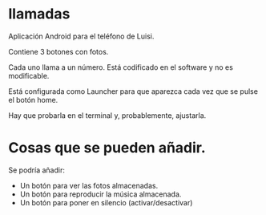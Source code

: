 # llamadas

Aplicación Android para el teléfono de Luisi.

Contiene 3 botones con fotos. 

Cada uno llama a un número. Está codificado en el software y no es modificable.

Está configurada como Launcher para que aparezca cada vez que se pulse el botón home.

Hay que probarla en el terminal y, probablemente, ajustarla.

# Cosas que se pueden añadir.

Se podría añadir:

- Un botón para ver las fotos almacenadas.
- Un botón para reproducir la música almacenada.
- Un botón para poner en silencio (activar/desactivar)
